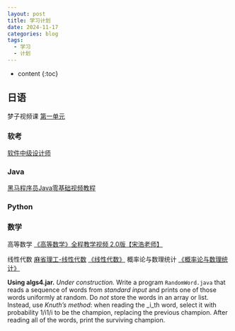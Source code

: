 ```yaml
---
layout: post
title: 学习计划
date: 2024-11-17
categories: blog
tags:
  - 学习
  - 计划
---
```

* content
{:toc}


## 日语

梦子视频课
[第一单元](<file:///D:\BaiduNetdiskDownload\mz\上册(1)\2第一单元>)

### 软考
[软件中级设计师](https://www.bilibili.com/video/BV13U4y1E7oA/?spm_id_from=333.337.search-card.all.click&vd_source=bb73cb5f42e7454c3d029ed7614e8428)

### Java
[黑马程序员Java零基础视频教程](https://www.bilibili.com/video/BV17F411T7Ao/?p=52&spm_id_from=333.880.my_history.page.click&vd_source=bb73cb5f42e7454c3d029ed7614e8428)

### Python



### 数学

高等数学
[《高等数学》全程教学视频 2.0版【宋浩老师】](https://www.bilibili.com/video/BV1CAxaeHEeH/?spm_id_from=333.337.search-card.all.click&vd_source=bb73cb5f42e7454c3d029ed7614e8428)

线性代数
[麻省理工-线性代数](https://www.bilibili.com/video/BV1q6mtYKEnF/?spm_id_from=333.337.search-card.all.click&vd_source=bb73cb5f42e7454c3d029ed7614e8428)
[《线性代数》](https://www.bilibili.com/video/BV1aW411Q7x1/?spm_id_from=333.337.search-card.all.click&vd_source=bb73cb5f42e7454c3d029ed7614e8428)
概率论与数理统计
[《概率论与数理统计》](https://www.bilibili.com/video/BV1ot411y7mU/?spm_id_from=333.337.search-card.all.click&vd_source=bb73cb5f42e7454c3d029ed7614e8428)

**Using algs4.jar.** _Under construction._ Write a program `RandomWord.java` that reads a sequence of words from _standard input_ and prints one of those words uniformly at random. Do _not_ store the words in an array or list. Instead, use _Knuth’s method_: when reading the _i_th word, select it with probability 1/i1/i to be the champion, replacing the previous champion. After reading all of the words, print the surviving champion.